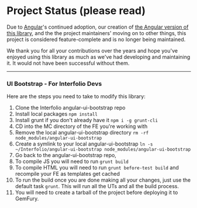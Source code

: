 # Project Status (please read)
Due to [Angular](https://angular.io)'s continued adoption, our creation of [the Angular version of this library](https://ng-bootstrap.github.io), and the the project maintainers' moving on to other things, this project is considered feature-complete and is no longer being maintained.

We thank you for all your contributions over the years and hope you've enjoyed using this library as much as we've had developing and maintaining it.  It would not have been successful without them.

---

### UI Bootstrap - For Interfolio Devs
Here are the steps you need to take to modify this library:

1. Clone the Interfolio angular-ui-bootstrap repo
1. Install local packages `npm install`
1. Install grunt if you don't already have it `npm i -g grunt-cli`
1. CD into the MC directory of the FE you're working with
1. Remove the local angular-ui-bootstrap directory `rm -rf node_modules/angular-ui-bootstrap`
1. Create a symlink to your local angular-ui-bootstrap `ln -s ~/Interfolio/angular-ui-bootstrap node_modules/angular-ui-bootstrap`
1. Go back to the angular-ui-bootstrap repo, 
1. To compile JS you will need to run `grunt build`
1. To compile HTML you will need to run `grunt before-test build` and recompile your FE as templates get cached
1. To run the build once you are done making all your changes, just use the default task `grunt`. This will run all the UTs and all the build process.
1. You will need to create a tarball of the project before deploying it to GemFury.
